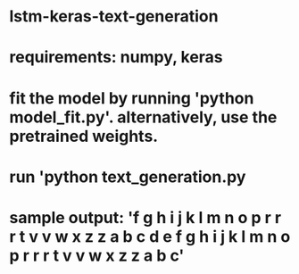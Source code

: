 # lstm-keras-text-generation

# requirements: numpy, keras

# fit the model by running 'python model_fit.py'. alternatively, use the pretrained weights. 

# run 'python text_generation.py

# sample output: 'f g h i j k l m n o p r r r t v v w x z z a b c d e f g h i j k l m n o p r r r t v v w x z z a b c'

